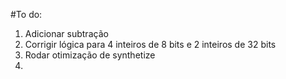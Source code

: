 #To do:
1. Adicionar subtração
2. Corrigir lógica para 4 inteiros de 8 bits e 2 inteiros de 32 bits
3. Rodar otimização de synthetize
4. 